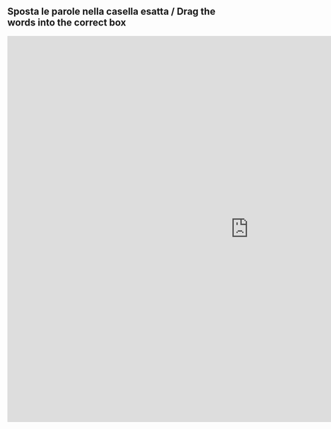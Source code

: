<h2 stule="color:green;"> Sposta le parole nella casella esatta / Drag the words into the correct box </h2>


<iframe src="https://h5p.org/h5p/embed/402590" width="1090" height="874" frameborder="0" allowfullscreen="allowfullscreen"></iframe><script src="https://h5p.org/sites/all/modules/h5p/library/js/h5p-resizer.js" charset="UTF-8"></script>

